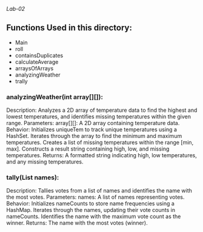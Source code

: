 *Lab-02*

## Functions Used in this directory:

- Main
- roll
- containsDuplicates
- calculateAverage
- arraysOfArrays
- analyzingWeather
- trally

### analyzingWeather(int array[][]):

Description: Analyzes a 2D array of temperature data to find the highest and lowest temperatures, and identifies missing temperatures within the given range.
Parameters:
array[][]: A 2D array containing temperature data.
Behavior:
Initializes uniqueTem to track unique temperatures using a HashSet.
Iterates through the array to find the minimum and maximum temperatures.
Creates a list of missing temperatures within the range [min, max].
Constructs a result string containing high, low, and missing temperatures.
Returns: A formatted string indicating high, low temperatures, and any missing temperatures.

### tally(List<String> names):

Description: Tallies votes from a list of names and identifies the name with the most votes.
Parameters:
names: A list of names representing votes.
Behavior:
Initializes nameCounts to store name frequencies using a HashMap.
Iterates through the names, updating their vote counts in nameCounts.
Identifies the name with the maximum vote count as the winner.
Returns: The name with the most votes (winner).